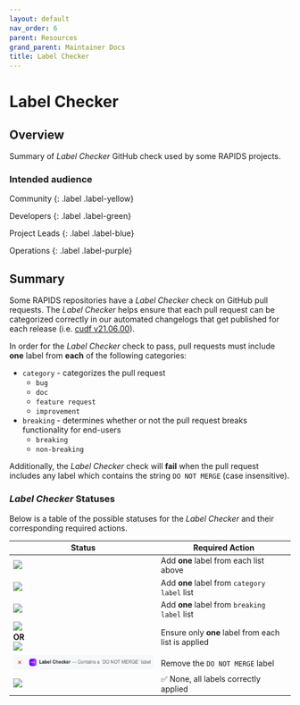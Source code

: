 ```yaml
---
layout: default
nav_order: 6
parent: Resources
grand_parent: Maintainer Docs
title: Label Checker
---
```


# Label Checker

## Overview

Summary of _Label Checker_ GitHub check used by some RAPIDS projects.

### Intended audience

Community
{: .label .label-yellow}

Developers
{: .label .label-green}

Project Leads
{: .label .label-blue}

Operations
{: .label .label-purple}

## Summary

Some RAPIDS repositories have a _Label Checker_ check on GitHub pull requests. The _Label Checker_ helps ensure that each pull request can be categorized correctly in our automated changelogs that get published for each release (i.e. [cudf v21.06.00](https://github.com/rapidsai/cudf/releases/tag/v21.06.00)).

In order for the _Label Checker_ check to pass, pull requests must include **one** label from **each** of the following categories:

- `category` - categorizes the pull request
  - `bug`
  - `doc`
  - `feature request`
  - `improvement`
- `breaking` - determines whether or not the pull request breaks functionality for end-users
  - `breaking`
  - `non-breaking`

Additionally, the _Label Checker_ check will **fail** when the pull request includes any label which contains the string `DO NOT MERGE` (case insensitive).

### _Label Checker_ Statuses

Below is a table of the possible statuses for the _Label Checker_ and their corresponding required actions.

| Status                                                                                                          | Required Action                                     |
| --------------------------------------------------------------------------------------------------------------- | --------------------------------------------------- |
| ![](/assets/images/label-checker/missing_cat_breaking.png)                                                      | Add **one** label from each list above              |
| ![](/assets/images/label-checker/missing_cat.png)                                                               | Add **one** label from `category label` list        |
| ![](/assets/images/label-checker/missing_breaking.png)                                                          | Add **one** label from `breaking label` list        |
| ![](/assets/images/label-checker/many_breaking.png)<br>**OR**<br>![](/assets/images/label-checker/many_cat.png) | Ensure only **one** label from each list is applied |
| ![](/assets/images/label-checker/do_not_merge.png)                                                              | Remove the `DO NOT MERGE` label                 |
| ![](/assets/images/label-checker/correct.png)                                                                   | ✅ None, all labels correctly applied               |
